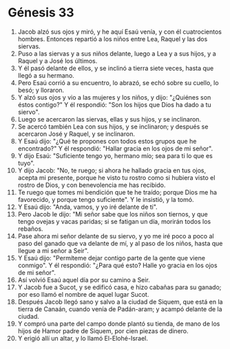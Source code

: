 # Génesis 33

1. Jacob alzó sus ojos y miró, y he aquí Esaú venía, y con él cuatrocientos hombres. Entonces repartió a los niños entre Lea, Raquel y las dos siervas.  
2. Puso a las siervas y a sus niños delante, luego a Lea y a sus hijos, y a Raquel y a José los últimos.  
3. Y él pasó delante de ellos, y se inclinó a tierra siete veces, hasta que llegó a su hermano.  
4. Pero Esaú corrió a su encuentro, lo abrazó, se echó sobre su cuello, lo besó; y lloraron.  
5. Y alzó sus ojos y vio a las mujeres y los niños, y dijo: "¿Quiénes son éstos contigo?" Y él respondió: "Son los hijos que Dios ha dado a tu siervo".  
6. Luego se acercaron las siervas, ellas y sus hijos, y se inclinaron.  
7. Se acercó también Lea con sus hijos, y se inclinaron; y después se acercaron José y Raquel, y se inclinaron.  
8. Y Esaú dijo: "¿Qué te propones con todos estos grupos que he encontrado?" Y él respondió: "Hallar gracia en los ojos de mi señor".  
9. Y dijo Esaú: "Suficiente tengo yo, hermano mío; sea para ti lo que es tuyo".  
10. Y dijo Jacob: "No, te ruego; si ahora he hallado gracia en tus ojos, acepta mi presente, porque he visto tu rostro como si hubiera visto el rostro de Dios, y con benevolencia me has recibido.  
11. Te ruego que tomes mi bendición que te he traído; porque Dios me ha favorecido, y porque tengo suficiente". Y le insistió, y la tomó.  
12. Y Esaú dijo: "Anda, vamos, y yo iré delante de ti".  
13. Pero Jacob le dijo: "Mi señor sabe que los niños son tiernos, y que tengo ovejas y vacas paridas; si se fatigan un día, morirán todos los rebaños.  
14. Pase ahora mi señor delante de su siervo, y yo me iré poco a poco al paso del ganado que va delante de mí, y al paso de los niños, hasta que llegue a mi señor a Seir".  
15. Y Esaú dijo: "Permíteme dejar contigo parte de la gente que viene conmigo". Y él respondió: "¿Para qué esto? Halle yo gracia en los ojos de mi señor".  
16. Así volvió Esaú aquel día por su camino a Seir.  
17. Y Jacob fue a Sucot, y se edificó casa, e hizo cabañas para su ganado; por eso llamó el nombre de aquel lugar Sucot.  
18. Después Jacob llegó sano y salvo a la ciudad de Siquem, que está en la tierra de Canaán, cuando venía de Padán-aram; y acampó delante de la ciudad.  
19. Y compró una parte del campo donde plantó su tienda, de mano de los hijos de Hamor padre de Siquem, por cien piezas de dinero.  
20. Y erigió allí un altar, y lo llamó El-Elohé-Israel.
